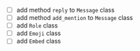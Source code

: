 - [ ] add method `reply` to `Message` class <br />
- [ ] add method `add_mention` to `Message` class <br />
- [ ] add `Role` class <br />
- [ ] add `Emoji` class <br />
- [ ] add `Embed` class <br />
